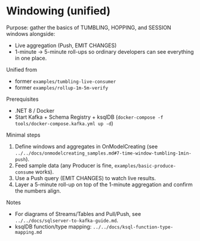 # Windowing (unified)

Purpose: gather the basics of TUMBLING, HOPPING, and SESSION windows alongside:
- Live aggregation (Push, EMIT CHANGES)
- 1-minute → 5-minute roll-ups
so ordinary developers can see everything in one place.

Unified from
- former `examples/tumbling-live-consumer`
- former `examples/rollup-1m-5m-verify`

Prerequisites
- .NET 8 / Docker
- Start Kafka + Schema Registry + ksqlDB (`docker-compose -f tools/docker-compose.kafka.yml up -d`)

Minimal steps
1) Define windows and aggregates in OnModelCreating (see `../../docs/onmodelcreating_samples.md#7-time-window-tumbling-1min-push`).
2) Feed sample data (any Producer is fine, `examples/basic-produce-consume` works).
3) Use a Push query (EMIT CHANGES) to watch live results.
4) Layer a 5-minute roll-up on top of the 1-minute aggregation and confirm the numbers align.

Notes
- For diagrams of Streams/Tables and Pull/Push, see `../../docs/sqlserver-to-kafka-guide.md`.
- ksqlDB function/type mapping: `../../docs/ksql-function-type-mapping.md`
